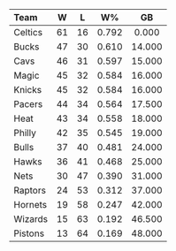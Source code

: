 | Team                             |  W  |  L  |  W%   |   GB   |
|:---------------------------------|:---:|:---:|:-----:|:------:|
| [](/r/bostonceltics) Celtics     | 61  | 16  | 0.792 | 0.000  |
| [](/r/mkebucks) Bucks            | 47  | 30  | 0.610 | 14.000 |
| [](/r/clevelandcavs) Cavs        | 46  | 31  | 0.597 | 15.000 |
| [](/r/orlandomagic) Magic        | 45  | 32  | 0.584 | 16.000 |
| [](/r/nyknicks) Knicks           | 45  | 32  | 0.584 | 16.000 |
| [](/r/pacers) Pacers             | 44  | 34  | 0.564 | 17.500 |
| [](/r/heat) Heat                 | 43  | 34  | 0.558 | 18.000 |
| [](/r/sixers) Philly             | 42  | 35  | 0.545 | 19.000 |
| [](/r/chicagobulls) Bulls        | 37  | 40  | 0.481 | 24.000 |
| [](/r/atlantahawks) Hawks        | 36  | 41  | 0.468 | 25.000 |
| [](/r/gonets) Nets               | 30  | 47  | 0.390 | 31.000 |
| [](/r/torontoraptors) Raptors    | 24  | 53  | 0.312 | 37.000 |
| [](/r/charlottehornets) Hornets  | 19  | 58  | 0.247 | 42.000 |
| [](/r/washingtonwizards) Wizards | 15  | 63  | 0.192 | 46.500 |
| [](/r/detroitpistons) Pistons    | 13  | 64  | 0.169 | 48.000 |